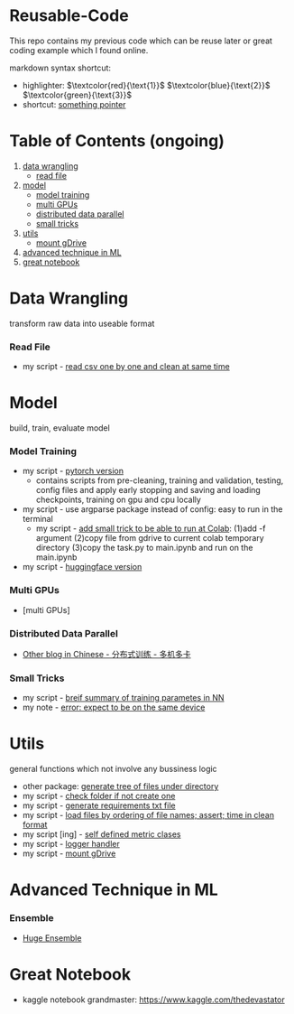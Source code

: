 # Reusable-Code
This repo contains my previous code which can be reuse later or great coding example which I found online.

markdown syntax shortcut:
- highlighter:
$`\textcolor{red}{\text{1}}`$ 
$`\textcolor{blue}{\text{2}}`$ 
$`\textcolor{green}{\text{3}}`$
- shortcut:
<a id='tag'></a> [something pointer](#tag)

# Table of Contents (ongoing)
1. [data wrangling](#dw)
      - [read file](#rf)
3. [model](#model)
      - [model training](#mt)
      - [multi GPUs](#mgpu)
      - [distributed data parallel](#ddp)
      - [small tricks](#st)
5. [utils](#utils)
      - [mount gDrive](#mg)
6. [advanced technique in ML](#atim)
7. [great notebook](#gn)

# Data Wrangling
<a id='dw'></a>
transform raw data into useable format
### Read File
<a id='rf'></a>
- my script - [read csv one by one and clean at same time](https://github.com/tinghe14/Reusable-Code/blob/ab1f36b3db68cadbfe04f88b88bda2471168c743/Data%20Wrangling/Read%20File/0.py)


# Model
<a id='model'></a>
build, train, evaluate model
### Model Training
<a id='mt'></a>
- my script - [pytorch version](https://github.com/tinghe14/Reusable-Code/tree/92b083ab226d24dfc3dc75fabee77a3623789180/Model/Model%20Training/%20Local%20Script)
  - contains scripts from pre-cleaning, training and validation, testing, config files and apply early stopping and saving and loading checkpoints, training on gpu and cpu locally
- my script - use argparse package instead of config: easy to run in the terminal
  - my script - [add small trick to be able to run at Colab](https://github.com/tinghe14/Reusable-Code/blob/dec9b698e80105a0083ce17b878cb25ed0fd752c/Model/Model%20Training/Argparse/1_README.md): (1)add -f argument (2)copy file from gdrive to current colab temporary directory (3)copy the task.py to main.ipynb and run on the main.ipynb
- my script - [huggingface version]()
### Multi GPUs
<a id='mgpu'></a>
- [multi GPUs]
### Distributed Data Parallel
<a id='ddp'></a>
- [Other blog in Chinese - 分布式训练 - 多机多卡](https://blog.csdn.net/love1005lin/article/details/116456422)
### Small Tricks
<a id='st'></a>
- my script - [breif summary of training parametes in NN](https://github.com/tinghe14/Reusable-Code/blob/db1f7eb6aa37d3bc138d617e4fdbe6e76f1a53cd/Model/Small%20Trick/Summary%20Param/0_summary_parameter.py)
- my note - [error: expect to be on the same device](https://github.com/tinghe14/Reusable-Code/blob/6e5c5588a6dbb5f26fcc3a6518d255bdea6d1df8/Model/Small%20Trick/Expect%20Same%20Device/0_expect_same_device.md)

# Utils
<a id='utils'></a>
general functions which not involve any bussiness logic
- other package: [generate tree of files under directory](https://github.com/michalbe/md-file-tree)
- my script - [check folder if not create one](https://github.com/tinghe14/Reusable-Code/blob/c7bec6ed44d27782f882e4a9b33c80f8cd0dcc2d/Utils/Make%20Dir/0_make_direct.py)
- my script - [generate requirements txt file](https://github.com/tinghe14/Reusable-Code/blob/61768a95e5cd9a65bbd757addd676725803607ed/Data%20Wrangling/Make%20Req%20File/0.py)
- my script - [load files by ordering of file names; assert; time in clean format](https://github.com/tinghe14/Reusable-Code/blob/main/Utils/Time/0_time.py)
- my script [ing] - [self defined metric clases](https://github.com/tinghe14/Reusable-Code/blob/5a694fedfc09c024d867c50bc23458fa0efacfd1/Utils/Self%20Metric/0_self_metric.py)
- my script - [logger handler](https://github.com/tinghe14/Reusable-Code/blob/471c37d94d0509a33b79914fc15c9bf1fa94f723/Utils/Logger%20Handler/0_logger.py)
<a id='mg'></a>
- my script - [mount gDrive]()
# Advanced Technique in ML
### Ensemble 
- [Huge Ensemble](https://www.kaggle.com/code/thedevastator/huge-ensemble)

# Great Notebook
- kaggle notebook grandmaster: https://www.kaggle.com/thedevastator

<!---
https://www.1point3acres.com/bbs/thread-997815-1-1.html
- 现在市场上有好多找做LLM背景人的坑。
我好奇这样背景的人和普通做NLP的人有什么主要的差异吗？
例如我这样的水货背景
- 3年前搞过一点NLP，会做常见的一些task（分类、问答、翻译什么的）。最近几年的进展都没怎么跟了。
- 明白古早版本的bert，transformer，gpt都是怎么工作的。
- 知道language model是怎么弄出来的（large的没碰过）
- 知道多机多卡的训练怎么写
- 会用一些已有推理框架onnx，tensorrt什么的捣鼓捣鼓模型上线
我可以大言不惭的说自己也是LLM背景的人吗？还是会被打回原型？
可能lz的能力能应付大多数工作了，但不足以在众多简历中被选出来，因为这些东西很多人都会。属实，感觉自己只能算个民科。研究方面完全没碰过。
很好的讨论，现在的公司精得很，感觉有没有百亿到千亿param 模型的实战的经验很容易就能在面试中看出来，在lz的基础上分享一些最近半年和相关资方打交道感受到的他们的期望和standard：
- 3年前搞过一点NLP，会做常见的一些task（分类、问答、翻译什么的）。最近几年的进展都没怎么跟了。
  --是否知道用10B以上LLM怎样便宜又有效的实现这些应用，LLM+RLHF/prompt engineering相比传统bert做基础任务有怎样的pros cons，怎样增强robustness/fairness
- 明白古早版本的bert，transformer，gpt都是怎么工作的
   --是否能在面试时不查api的情况下半小时pytorch/tf手撸朴素的bert/gpt实现 从 tokenizaiton/embedding/self attention and ffn 到beam search?
- 知道language model是怎么弄出来的（large的没碰过）
  --千亿规模模型训练都有哪些坑，数据清洗去重有哪些坑和调优技巧？怎么通过各种training dynamics的参数寻找适合的训练参数和训练早期发现不适合的模型参数？
- 知道多机多卡的训练怎么写.
   --megatron实现代码是否熟悉，知道如何修改？pipeline/tensor/data parallelism各项参数应该如何配置
- 会用一些已有推理框架onnx，tensorrt什么的捣鼓捣鼓模型上线
  --onnx/tensorrt/triton/pytorch2.0/deepspeed/fastertransformer用来部署百亿以上模型各有什么坑，如果需要4bit、8bit部署怎样为这些还不支持int8/int4实现相应的cuda kernel并调优超过cublas的水平？
可能他们进的早，我最近面openai和anthropic一类的公司 被问的比刚才列的还深
哎 确实有些面试造火箭的感觉 谁让现在这领域卷呢 不过倒也不用都精通，在一个方面比较专，其他方面能说出一些思考就行
我觉得偏工程的关心也没那么多
除了那几个Transformer的model外 (可以去Huggingface看) 也就是deepspeed zero了 ..... 我只会用data parallel 最多搞30-40B model 需要model/pipeline parallel 我也不知道哪个好
偏研究的东西就比较多了 最好还是经常看论文
比如比较新的positional encoding -> alibi / rotary 这种 会被考到
- 怎么说呢，比 LZ 水的搞 LLM 的人也有，比 LZ 强的面试进不去的也有。
- LZ 是想去搞 LLM，或者说是想去 OpenAI/Google Bard 这种吗？如果不是下面的建议不用看。
- 建议 LZ 跳出学生思维：不是我会这个技术，我就能去搞。
- 想明白这一点：你能为别人贡献什么，别人为什么需要你？
--->
